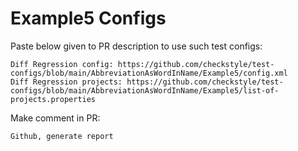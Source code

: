 # Example5 Configs
Paste below given to PR description to use such test configs:
```
Diff Regression config: https://github.com/checkstyle/test-configs/blob/main/AbbreviationAsWordInName/Example5/config.xml
Diff Regression projects: https://github.com/checkstyle/test-configs/blob/main/AbbreviationAsWordInName/Example5/list-of-projects.properties
```
Make comment in PR:
```
Github, generate report
```
